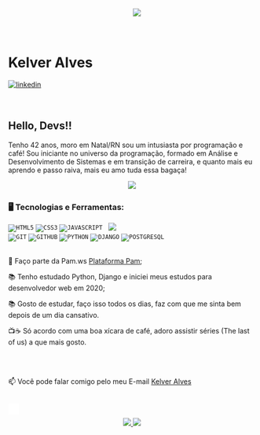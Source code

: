 <img align="right" width="250px" style="margin-top:-20px" src="[https://myoctocat.com/assets/images/octocats/octocat-20.png](http://reinodezakharin.weebly.com/uploads/9/7/6/6/9766843/717735265.png)">

</br>
</br>

<div dsplay="inline-block">
 
 <h1 align="left">Kelver Alves</h1>
  <a href="https://www.linkedin.com/in/kelver-alves-rodrigues-7b6295bb/"  target="_blank">
    <img width="80px" src="https://i.ibb.co/RyZx12b/linkedin.png" alt="linkedin" style="vertical-align:top;">
  </a>
</div>
</br>
</br>

## Hello, Devs!!

Tenho 42 anos, moro em Natal/RN sou um intusiasta por programação e café! Sou iniciante no universo da programação, formado em Análise e Desenvolvimento de Sistemas e em transição de carreira, e quanto mais eu aprendo e passo raiva, mais eu amo tuda essa bagaça!

<p align="center">
  <img src="[https://myoctocat.com/assets/images/octocats/octocat-20.png](http://reinodezakharin.weebly.com/uploads/9/7/6/6/9766843/717735265.png)" width="350">
</p>

### 🖥️ Tecnologias e Ferramentas: 
<img width="300px" align="right" src="https://myoctocat.com/assets/images/octocats/octocat-20.png">
<code><img width="40px" src="https://cdn.jsdelivr.net/gh/devicons/devicon/icons/html5/html5-original-wordmark.svg" title = "HTML5"/></code>
<code><img width="40px" src="https://cdn.jsdelivr.net/gh/devicons/devicon/icons/css3/css3-original-wordmark.svg" title = "CSS3"/></code>
<code><img width="40px" src="https://cdn.jsdelivr.net/gh/devicons/devicon/icons/javascript/javascript-original.svg" title = "JAVASCRIPT"/></code>
<code><img width="40px" src="https://cdn.jsdelivr.net/gh/devicons/devicon/icons/git/git-original.svg" title = "GIT"/></code>
<code><img width="40px" src="https://cdn.jsdelivr.net/gh/devicons/devicon/icons/github/github-original.svg" title = "GITHUB"/></code>
<code><img width="40px" src="https://cdn.jsdelivr.net/gh/devicons/devicon/icons/python/python-original.svg"  title = "PYTHON"/></code>
<code><img width="40px" src="https://cdn.jsdelivr.net/gh/devicons/devicon/icons/django/django-plain.svg" title = "DJANGO"/></code>
<code><img width="40px" src="https://cdn.jsdelivr.net/gh/devicons/devicon/icons/postgresql/postgresql-original.svg" title = "POSTGRESQL"/></code>
</br>
</br>
<div display="inline-block">
 <p align="left">🤿 Faço parte da Pam.ws <a href="https://pam.ws/">Plataforma Pam</a>;</p>
 <p align="left">📚 Tenho estudado Python, Django e iniciei meus estudos para desenvolvedor web em 2020;</p>
 <p align="left">📚 Gosto de estudar, faço isso todos os dias, faz com que me sinta bem depois de um dia cansativo.</p>
 <p align="left">📺☕ Só acordo com uma boa xícara de café, adoro assistir séries (The last of us) a que mais gosto.</p>
</div>

</br>

</br>

📫 Você pode falar comigo pelo meu E-mail <a href="mailto:kelverwt@gmail.com">Kelver Alves</a>

</br>
<a href="https://www.linkedin.com/in/kelver-alves-rodrigues-7b6295bb/" target="_blank"><img align="left" alt="LinkedIn" width="22px" src="https://github.com/Aakarsh-B/trying-repos/blob/master/linkedin.svg" />

##
<p align="center">
<a href="https://github.com/kelver-web">
  <img height="180em" src="https://github-readme-stats-eight-theta.vercel.app/api?username=jeniblodev&show_icons=true&theme=algolia&include_all_commits=true&count_private=true"/>
  <img height="180em" src="https://github-readme-stats-eight-theta.vercel.app/api/top-langs/?username=jeniblodev&layout=compact&langs_count=8&theme=algolia"/>
</a>
</p>
